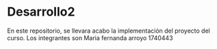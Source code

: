 # Desarrollo2
En este repositorio, se llevara acabo la implementación del proyecto del curso. 
Los integrantes son
Maria fernanda arroyo 1740443
